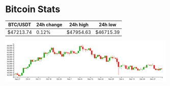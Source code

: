 # Bitcoin Stats

BTC/USDT|24h change|24h high|24h low|
|---|---|---|---|
|$47213.74|0.12%|$47954.63|$46715.39|

<img src="./chart.svg">
